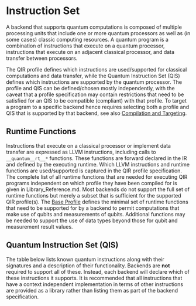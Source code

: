 # Instruction Set

A backend that supports quantum computations is composed of multiple processing
units that include one or more quantum processors as well as (in some cases)
classic computing resources. A quantum program is a combination of instructions
that execute on a quantum processor, instructions that execute on an adjacent
classical processor, and data transfer between processors.

The QIR profile defines which instructions are used/supported for classical
computations and data transfer, while the Quantum Instruction Set (QIS) defines
which instructions are supported by the quantum processor. The profile and QIS
can be defined/chosen mostly independently, with the caveat that a profile
specification may contain restrictions that need to be satisfied for an QIS to
be compatible (compliant) with that profile. To target a program to a specific
backend hence requires selecting both a profile and QIS that is supported by
that backend, see also [Compilation and
Targeting](Compilation_And_Targeting.md).

## Runtime Functions

Instructions that execute on a classical processor or implement data transfer
are expressed as LLVM instructions, including calls to `__quantum__rt__*`
functions. These functions are forward declared in the IR and defined by the
executing runtime. Which LLVM instructions and runtime functions are
used/supported is captured in the QIR profile specification. The complete list
of all runtime functions that are needed for executing QIR programs independent
on which profile they have been compiled for is given in Library_Reference.md.
Most backends do not support the full set of runtime functions but merely a
subset that is sufficient for the supported QIR profile(s). The [Base
Profile](profiles/Base_Profile.md) defines the minimal set of runtime functions
that need to be supported for by a backend to permit computations that make use
of qubits and measurements of qubits. Additional functions may be needed to
support the use of data types beyond those for qubit and measurement result
values.

## Quantum Instruction Set (QIS)

The table below lists known quantum instructions along with their signatures and
a description of their functionality. Backends are **not** required to support
all of these. Instead, each backend will declare which of these instructions it
supports. It is recommended that all instructions that have a context
independent implementation in terms of other instructions are provided as a
library rather than listing them as part of the backend specification.
